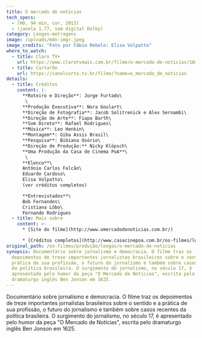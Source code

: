 ```yaml
---
title: O mercado de notícias
tech_specs:
  - (HD, 94 min, cor, 2013)
  - (janela 1.77, som digital Dolby)
category: Longas-metragens
image: /uploads/mdn-imgr.jpeg
image_credits: "Foto por Fábio Rebelo: Elisa Volpatto"
where_to_watch:
  - title: Claro TV+
    url: https://www.clarotvmais.com.br/filme/o-mercado-de-noticias/1846689
  - title: Curta!On
    url: https://canalcurta.tv.br/filme/?name=o_mercado_de_noticias
details:
  - title: Créditos
    content: |-
      **Roteiro e Direção**: Jorge Furtado\
       \
      **Produção Executiva**: Nora Goulart\
      **Direção de Fotografia**: Jacob Solitrenick e Alex Sernambi\
      **Direção de Arte**: Fiapo Barth\
      **Som Direto**: Rafael Rodrigues\
      **Música**: Leo Henkin\
      **Montagem**: Giba Assis Brasil\
      **Pesquisa**: Bibiana Osório\
      **Direção de Produção:** Nicky Klöpsch\
      **Uma Produção da Casa de Cinema PoA**\
       \
      **Elenco**\
      Antônio Carlos Falcão\
      Eduardo Cardoso\
      Elisa Volpatto\
      (ver créditos completos)

      **Entrevistados**\
      Bob Fernandes\
      Cristiana Lôbo\
      Fernando Rodrigues
  - title: Mais sobre
    content: >-
      * [Site do filme](http://www.omercadodenoticias.com.br/)

      * [Créditos completos](http://www.casacinepoa.com.br/os-filmes/longas/o-mercado-de-notícias-créditos)
original_path: /os-filmes/produção/longas/o-mercado-de-noticias
synopsis: Documentário sobre jornalismo e democracia. O filme traz os
  depoimentos de treze importantes jornalistas brasileiros sobre o sentido e a
  prática de sua profissão, o futuro do jornalismo e também sobre casos recentes
  da política brasileira. O surgimento do jornalismo, no século 17, é
  apresentado pelo humor da peça "O Mercado de Notícias", escrita pelo
  dramaturgo inglês Ben Jonson em 1625.
---
```

Documentário sobre jornalismo e democracia. O filme traz os depoimentos de treze importantes jornalistas brasileiros sobre o sentido e a prática de sua profissão, o futuro do jornalismo e também sobre casos recentes da política brasileira. O surgimento do jornalismo, no século 17, é apresentado pelo humor da peça "O Mercado de Notícias", escrita pelo dramaturgo inglês Ben Jonson em 1625.